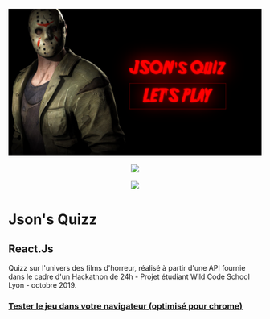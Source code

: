 
<p align="center">
  <img src="https://github.com/IrvinTarlao/Hackathon_1_JSON-s_quizz/blob/master/src/img/Capture%20d%E2%80%99e%CC%81cran%202019-11-25%20a%CC%80%2013.46.48.png" alt="Demo" width="800" />
</p>
<p align="center">
  <img src="https://github.com/IrvinTarlao/Hackathon_1_JSON-s_quizz/blob/master/src/img/Capture%20d%E2%80%99e%CC%81cran%202019-11-25%20a%CC%80%2013.49.14.png" width="300" />
</p>
<p align="center">
  <img src="https://github.com/IrvinTarlao/Hackathon_1_JSON-s_quizz/blob/master/src/img/Capture%20d%E2%80%99e%CC%81cran%202019-11-25%20a%CC%80%2013.57.57.png" width="300" />
</p>

# Json's Quizz

## React.Js

Quizz sur l'univers des films d'horreur, réalisé à partir d'une API fournie dans le cadre d'un Hackathon de 24h - Projet étudiant Wild Code School Lyon - octobre 2019.

### <a href="https://inspiring-morse-bea0ae.netlify.com/">Tester le jeu dans votre navigateur (optimisé pour chrome)</a>
